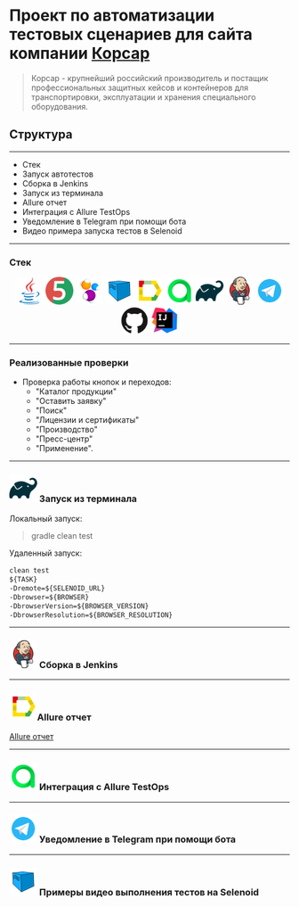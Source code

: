 # Проект по автоматизации тестовых сценариев для сайта компании [Корсар](https://korsarcase.ru/)

> Корсар - крупнейший российский производитель и постащик профессиональных защитных кейсов и контейнеров
> для транспортировки, эксплуатации и хранения специального оборудования.

## Структура

---
* Стек
* Запуск автотестов
* Сборка в Jenkins
* Запуск из терминала
* Allure отчет
* Интеграция с Allure TestOps
*  Уведомление в Telegram при помощи бота
* Видео примера запуска тестов в Selenoid
---

### Стек

<p align="center">  
<a href="https://www.java.com/"><img src='media/icons/java.svg' width="50"/></a> 
<a href="https://junit.org/junit5/"><img src='media/icons/junit.svg' width="50"/></a> 
<a href="https://selenide.org/"><img src='media/icons/Selenide.svg' width="50"/></a> 
<a href="https://aerokube.com/selenoid/"><img src='media/icons/Selenoid.svg' width="50"/></a> 
<a href="https://allurereport.org/"><img src='media/icons/Allure_Report.svg' width="50"/></a> 
<img src='media/icons/Allure_TO.svg' width="50"/></a> 
<a href="https://gradle.org/"><img src='media/icons/gradle.svg' width="50"/></a> 
<a href="https://www.jenkins.io/"><img src='media/icons/jenkins.svg' width="50"/></a> 
<a href="https://web.telegram.org/"><img src='media/icons/telegram.svg' width="50"/></a> 
<a href="https://github.com/"><img src='media/icons/github.svg' width="50"/></a> 
<a href="https://www.jetbrains.com/idea/"><img src='media/icons/intellij.svg' width="50"/></a> 
</p>

---
### Реализованные проверки
- Проверка работы кнопок и переходов:
  - "Каталог продукции"
  - "Оставить заявку"
  - "Поиск"
  - "Лицензии и сертификаты"
  - "Производство"
  - "Пресс-центр"
  - "Применение".

---
### <img src='media/icons/gradle.svg' width="50"/> Запуск из терминала

Локальный запуск:

>gradle clean test
>
Удаленный запуск:
```
clean test
${TASK} 
-Dremote=${SELENOID_URL}  
-Dbrowser=${BROWSER}  
-DbrowserVersion=${BROWSER_VERSION}  
-DbrowserResolution=${BROWSER_RESOLUTION}
```

---
### <img src='media/icons/jenkins.svg' width="50"/> Сборка в Jenkins

---

### <img src='media/icons/Allure_Report.svg' width="50"/>Allure отчет
[Allure отчет]()

---
### <img src='media/icons/Allure_TO.svg' width="50"/> Интеграция с Allure TestOps

---
### <img src='media/icons/telegram.svg' width="50"/> Уведомление в Telegram при помощи бота

---
### <img src='media/icons/Selenoid.svg' width="50"/> Примеры видео выполнения тестов на Selenoid
